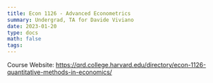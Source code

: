 ```yaml
---
title: Econ 1126 - Advanced Econometrics
summary: Undergrad, TA for Davide Viviano 
date: 2023-01-20
type: docs
math: false
tags:
---
```

Course Website: https://qrd.college.harvard.edu/directory/econ-1126-quantitative-methods-in-economics/
